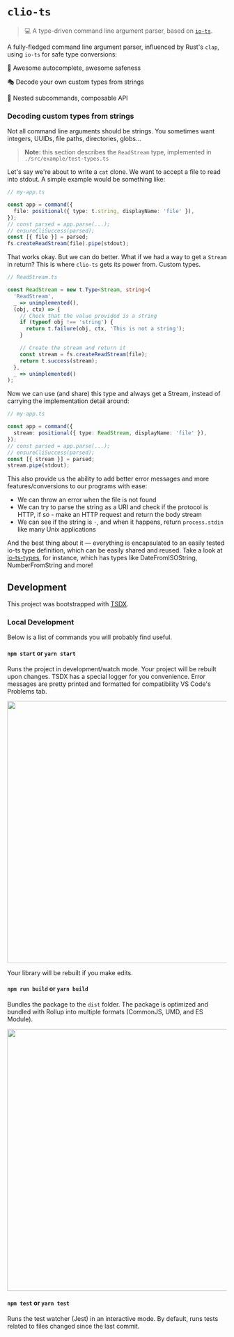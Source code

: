 # `clio-ts`

> 💻 A type-driven command line argument parser, based on [`io-ts`](https://github.com/gcanti/io-ts).

A fully-fledged command line argument parser, influenced by Rust's `clap`, using `io-ts` for safe type conversions:

🤩 Awesome autocomplete, awesome safeness

🎭 Decode your own custom types from strings

🌲 Nested subcommands, composable API

### Decoding custom types from strings

Not all command line arguments should be strings. You sometimes want integers, UUIDs, file paths, directories, globs...

> **Note:** this section describes the `ReadStream` type, implemented in `./src/example/test-types.ts`

Let's say we're about to write a `cat` clone. We want to accept a file to read into stdout. A simple example would be something like:

```ts
// my-app.ts

const app = command({
  file: positional({ type: t.string, displayName: 'file' }),
});
// const parsed = app.parse(...);
// ensureCliSuccess(parsed);
const [{ file }] = parsed;
fs.createReadStream(file).pipe(stdout);
```

That works okay. But we can do better. What if we had a way to get a `Stream` in return? This is where `clio-ts` gets its power from. Custom types.

```ts
// ReadStream.ts

const ReadStream = new t.Type<Stream, string>(
  'ReadStream',
  _ => unimplemented(),
  (obj, ctx) => {
    // Check that the value provided is a string
    if (typeof obj !== 'string') {
      return t.failure(obj, ctx, 'This is not a string');
    }

    // Create the stream and return it
    const stream = fs.createReadStream(file);
    return t.success(stream);
  },
  _ => unimplemented()
);
```

Now we can use (and share) this type and always get a Stream, instead of carrying the implementation detail around:

```ts
// my-app.ts

const app = command({
  stream: positional({ type: ReadStream, displayName: 'file' }),
});
// const parsed = app.parse(...);
// ensureCliSuccess(parsed);
const [{ stream }] = parsed;
stream.pipe(stdout);
```

This also provide us the ability to add better error messages and more features/conversions to our programs with ease:

- We can throw an error when the file is not found
- We can try to parse the string as a URI and check if the protocol is HTTP, if so - make an HTTP request and return the body stream
- We can see if the string is `-`, and when it happens, return `process.stdin` like many Unix applications

And the best thing about it — everything is encapsulated to an easily tested io-ts type definition, which can be easily shared and reused. Take a look at [io-ts-types](https://github.com/gcanti/io-ts-types), for instance, which has types like DateFromISOString, NumberFromString and more!

## Development

This project was bootstrapped with [TSDX](https://github.com/jaredpalmer/tsdx).

### Local Development

Below is a list of commands you will probably find useful.

#### `npm start` or `yarn start`

Runs the project in development/watch mode. Your project will be rebuilt upon changes. TSDX has a special logger for you convenience. Error messages are pretty printed and formatted for compatibility VS Code's Problems tab.

<img src="https://user-images.githubusercontent.com/4060187/52168303-574d3a00-26f6-11e9-9f3b-71dbec9ebfcb.gif" width="600" />

Your library will be rebuilt if you make edits.

#### `npm run build` or `yarn build`

Bundles the package to the `dist` folder.
The package is optimized and bundled with Rollup into multiple formats (CommonJS, UMD, and ES Module).

<img src="https://user-images.githubusercontent.com/4060187/52168322-a98e5b00-26f6-11e9-8cf6-222d716b75ef.gif" width="600" />

#### `npm test` or `yarn test`

Runs the test watcher (Jest) in an interactive mode.
By default, runs tests related to files changed since the last commit.
